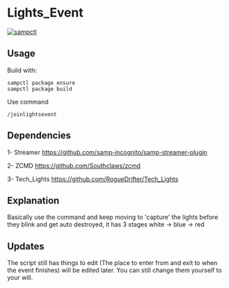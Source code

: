 # Lights_Event

[![sampctl](https://shields.southcla.ws/badge/sampctl-Lights_Event-2f2f2f.svg?style=for-the-badge)](https://github.com/RogueDrifter/Lights_Event)

## Usage

Build with:
```pawn
sampctl package ensure
sampctl package build
```

Use command
```pawn
/joinlightsevent
```

## Dependencies

1- Streamer https://github.com/samp-incognito/samp-streamer-plugin<br/>

2- ZCMD https://github.com/Southclaws/zcmd<br/>

3- Tech_Lights https://github.com/RogueDrifter/Tech_Lights<br/>

## Explanation
Basically use the command and keep moving to 'capture' the lights before they blink and get auto destroyed, it has 3 stages white -> blue -> red

## Updates
The script still has things to edit (The place to enter from and exit to when the event finishes) will be edited later. You can still change them yourself to your will.
